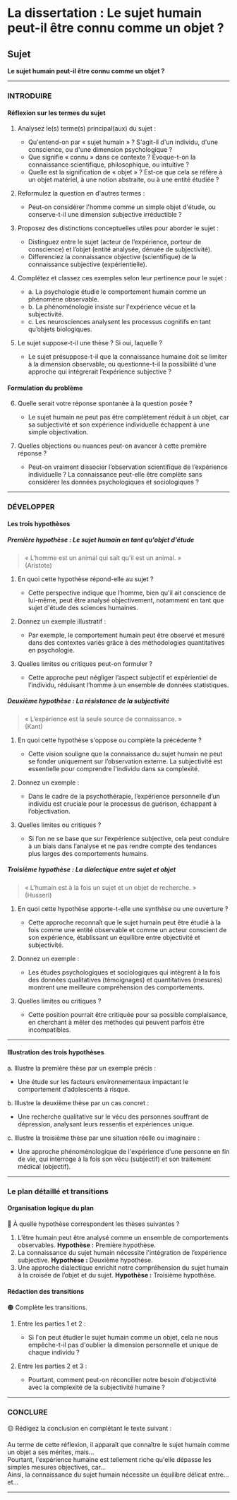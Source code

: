 # La dissertation : Le sujet humain peut-il être connu comme un objet ?

## Sujet
**Le sujet humain peut-il être connu comme un objet ?**

---

### INTRODUIRE

#### Réflexion sur les termes du sujet

1. Analysez le(s) terme(s) principal(aux) du sujet :
   - Qu'entend-on par « sujet humain » ? S'agit-il d'un individu, d'une conscience, ou d'une dimension psychologique ?
   - Que signifie « connu » dans ce contexte ? Évoque-t-on la connaissance scientifique, philosophique, ou intuitive ?
   - Quelle est la signification de « objet » ? Est-ce que cela se réfère à un objet matériel, à une notion abstraite, ou à une entité étudiée ?
   
2. Reformulez la question en d'autres termes :
   - Peut-on considérer l'homme comme un simple objet d'étude, ou conserve-t-il une dimension subjective irréductible ?

3. Proposez des distinctions conceptuelles utiles pour aborder le sujet :
   - Distinguez entre le sujet (acteur de l’expérience, porteur de conscience) et l’objet (entité analysée, dénuée de subjectivité).
   - Differenciez la connaissance objective (scientifique) de la connaissance subjective (expérientielle).

4. Complétez et classez ces exemples selon leur pertinence pour le sujet :
   - a. La psychologie étudie le comportement humain comme un phénomène observable.
   - b. La phénoménologie insiste sur l'expérience vécue et la subjectivité.
   - c. Les neurosciences analysent les processus cognitifs en tant qu’objets biologiques.

5. Le sujet suppose-t-il une thèse ? Si oui, laquelle ?
   - Le sujet présuppose-t-il que la connaissance humaine doit se limiter à la dimension observable, ou questionne-t-il la possibilité d'une approche qui intégrerait l’expérience subjective ? 

#### Formulation du problème

6. Quelle serait votre réponse spontanée à la question posée ?
   - Le sujet humain ne peut pas être complètement réduit à un objet, car sa subjectivité et son expérience individuelle échappent à une simple objectivation.

7. Quelles objections ou nuances peut-on avancer à cette première réponse ?
   - Peut-on vraiment dissocier l’observation scientifique de l’expérience individuelle ? La connaissance peut-elle être complète sans considérer les données psychologiques et sociologiques ?

---

### DÉVELOPPER

#### Les trois hypothèses

##### Première hypothèse : Le sujet humain en tant qu'objet d'étude

> « L'homme est un animal qui sait qu'il est un animal. »  
> (Aristote)

1. En quoi cette hypothèse répond-elle au sujet ?
   - Cette perspective indique que l’homme, bien qu'il ait conscience de lui-même, peut être analysé objectivement, notamment en tant que sujet d'étude des sciences humaines.
  
2. Donnez un exemple illustratif :
   - Par exemple, le comportement humain peut être observé et mesuré dans des contextes variés grâce à des méthodologies quantitatives en psychologie.

3. Quelles limites ou critiques peut-on formuler ?
   - Cette approche peut négliger l’aspect subjectif et expérientiel de l’individu, réduisant l’homme à un ensemble de données statistiques.

##### Deuxième hypothèse : La résistance de la subjectivité

> « L’expérience est la seule source de connaissance. »  
> (Kant)

1. En quoi cette hypothèse s'oppose ou complète la précédente ?
   - Cette vision souligne que la connaissance du sujet humain ne peut se fonder uniquement sur l’observation externe. La subjectivité est essentielle pour comprendre l'individu dans sa complexité.

2. Donnez un exemple :
   - Dans le cadre de la psychothérapie, l’expérience personnelle d’un individu est cruciale pour le processus de guérison, échappant à l’objectivation.

3. Quelles limites ou critiques ?
   - Si l’on ne se base que sur l’expérience subjective, cela peut conduire à un biais dans l’analyse et ne pas rendre compte des tendances plus larges des comportements humains.

##### Troisième hypothèse : La dialectique entre sujet et objet

> « L'humain est à la fois un sujet et un objet de recherche. »  
> (Husserl)

1. En quoi cette hypothèse apporte-t-elle une synthèse ou une ouverture ?
   - Cette approche reconnaît que le sujet humain peut être étudié à la fois comme une entité observable et comme un acteur conscient de son expérience, établissant un équilibre entre objectivité et subjectivité.

2. Donnez un exemple :
   - Les études psychologiques et sociologiques qui intègrent à la fois des données qualitatives (témoignages) et quantitatives (mesures) montrent une meilleure compréhension des comportements.

3. Quelles limites ou critiques ?
   - Cette position pourrait être critiquée pour sa possible complaisance, en cherchant à mêler des méthodes qui peuvent parfois être incompatibles.

---

#### Illustration des trois hypothèses

a. Illustre la première thèse par un exemple précis :
   - Une étude sur les facteurs environnementaux impactant le comportement d’adolescents à risque.

b. Illustre la deuxième thèse par un cas concret :
   - Une recherche qualitative sur le vécu des personnes souffrant de dépression, analysant leurs ressentis et expériences unique.

c. Illustre la troisième thèse par une situation réelle ou imaginaire :
   - Une approche phénoménologique de l'expérience d'une personne en fin de vie, qui interroge à la fois son vécu (subjectif) et son traitement médical (objectif).

---

### Le plan détaillé et transitions

#### Organisation logique du plan

🔴 À quelle hypothèse correspondent les thèses suivantes ?

1. L’être humain peut être analysé comme un ensemble de comportements observables. **Hypothèse :** Première hypothèse.
2. La connaissance du sujet humain nécessite l'intégration de l’expérience subjective. **Hypothèse :** Deuxième hypothèse.
3. Une approche dialectique enrichit notre compréhension du sujet humain à la croisée de l’objet et du sujet. **Hypothèse :** Troisième hypothèse.

#### Rédaction des transitions

🟠 Complète les transitions.

1. Entre les parties 1 et 2 :  
   - Si l'on peut étudier le sujet humain comme un objet, cela ne nous empêche-t-il pas d'oublier la dimension personnelle et unique de chaque individu ?

2. Entre les parties 2 et 3 :  
   - Pourtant, comment peut-on réconcilier notre besoin d’objectivité avec la complexité de la subjectivité humaine ?

---

### CONCLURE

🟡 Rédigez la conclusion en complétant le texte suivant :

Au terme de cette réflexion, il apparaît que connaître le sujet humain comme un objet a ses mérites, mais…  
Pourtant, l'expérience humaine est tellement riche qu'elle dépasse les simples mesures objectives, car…  
Ainsi, la connaissance du sujet humain nécessite un équilibre délicat entre… et…  

---